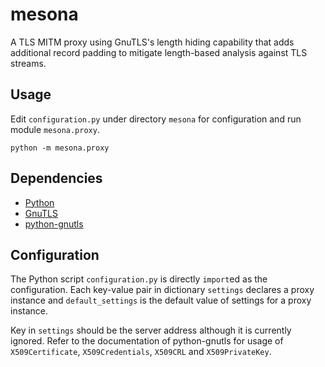 # mesona

A TLS MITM proxy using GnuTLS's length hiding capability that adds additional record padding to mitigate length-based analysis against TLS streams.

## Usage

Edit `configuration.py` under directory `mesona` for configuration and run module `mesona.proxy`.
```
python -m mesona.proxy
```

## Dependencies

* [Python](https://www.python.org/)
* [GnuTLS](https://gnutls.org/)
* [python-gnutls](https://github.com/AGProjects/python-gnutls)

## Configuration

The Python script `configuration.py` is directly `import`ed as the configuration. Each key-value pair in dictionary `settings` declares a proxy instance and `default_settings` is the default value of settings for a proxy instance.

Key in `settings` should be the server address although it is currently ignored. Refer to the documentation of python-gnutls for usage of `X509Certificate`, `X509Credentials`, `X509CRL` and `X509PrivateKey`.
